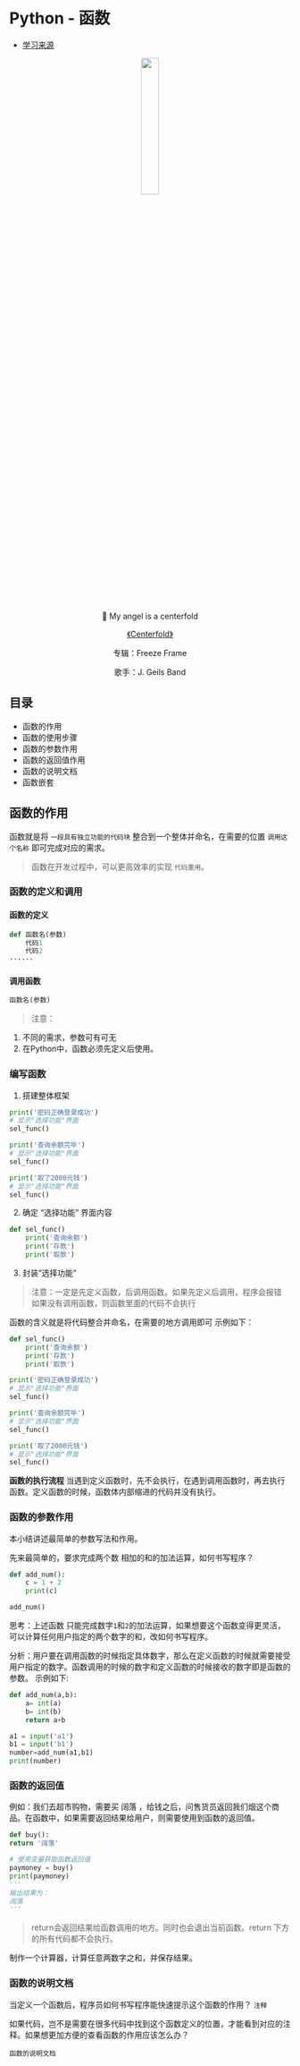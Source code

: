 # Python - 函数

- [学习来源](https://www.bilibili.com/video/BV1o4411M71o?p=1)

<p align="center">
    <img src="http://p1.music.126.net/KiVX5y5fvXqCP1KOwW91HQ==/6624557557935608.jpg?param=130y130" width="25%">
</p>

<p align="center">👴 My angel is a centerfold</p>
<p align="center"><a href="https://music.163.com/#/song?id=22224003"><font>《Centerfold》</font></a> </p>
<p align="center">专辑：Freeze Frame</p>
<p align="center">歌手：J. Geils Band</p>

## 目录

  - 函数的作用
  - 函数的使用步骤
  - 函数的参数作用
  - 函数的返回值作用
  - 函数的说明文档
  - 函数嵌套

## 函数的作用

函数就是将 `一段具有独立功能的代码块` 整合到一个整体并命名，在需要的位置 `调用这个名称` 即可完成对应的需求。

> 函数在开发过程中，可以更高效率的实现 `代码重用`。

### 函数的定义和调用

#### 函数的定义

```py
def 函数名(参数)
    代码1
    代码2
······
```

#### 调用函数

```py
函数名(参数)
```

> 注意：
  1. 不同的需求，参数可有可无
  2. 在Python中，函数必须先定义后使用。

### 编写函数

1. 搭建整体框架
```py
print('密码正确登录成功')
# 显示"选择功能"界面
sel_func()

print('查询余额完毕')
# 显示"选择功能"界面
sel_func()

print('取了2000元钱')
# 显示"选择功能"界面
sel_func()
```

2. 确定 “选择功能” 界面内容

```py
def sel_func()
    print('查询余额')
    print('存款')
    print('取款')
```

3. 封装“选择功能”
> 注意：一定是先定义函数，后调用函数。如果先定义后调用，程序会报错
> 如果没有调用函数，则函数里面的代码不会执行


函数的含义就是将代码整合并命名，在需要的地方调用即可
示例如下：
```py
def sel_func()
    print('查询余额')
    print('存款')
    print('取款')

print('密码正确登录成功')
# 显示"选择功能"界面
sel_func()

print('查询余额完毕')
# 显示"选择功能"界面
sel_func()

print('取了2000元钱')
# 显示"选择功能"界面
sel_func()
```

**函数的执行流程**
当遇到定义函数时，先不会执行，在遇到调用函数时，再去执行函数。定义函数的时候，函数体内部缩进的代码并没有执行。


### 函数的参数作用

本小结讲述最简单的参数写法和作用。

先来最简单的，要求完成两个数 相加的和的加法运算，如何书写程序？
```py
def add_num():
    c = 1 + 2
    print(c)

add_num()
```

思考：上述函数 只能完成数字`1`和`2`的加法运算，如果想要这个函数变得更灵活，可以计算任何用户指定的两个数字的和，改如何书写程序。

分析：用户要在调用函数的时候指定具体数字，那么在定义函数的时候就需要接受用户指定的数字。函数调用的时候的数字和定义函数的时候接收的数字即是函数的参数。
示例如下:
```py
def add_num(a,b):
    a= int(a)
    b= int(b)
    return a+b

a1 = input('a1')
b1 = input('b1')
number=add_num(a1,b1)
print(number)
```

### 函数的返回值

例如：我们去超市购物，需要买 阔落 ，给钱之后，问售货员返回我们烟这个商品。在函数中，如果需要返回结果给用户，则需要使用到函数的返回值。

```py
def buy():
return '阔落'

# 使用变量获取函数返回值
paymoney = buy()
print(paymoney)
'''
输出结果为：
阔落
'''
```

> return会返回结果给函数调用的地方。同时也会退出当前函数。return 下方的所有代码都不会执行。


制作一个计算器，计算任意两数字之和，并保存结果。


### 函数的说明文档

当定义一个函数后，程序员如何书写程序能快速提示这个函数的作用？
`注释`

如果代码，岂不是需要在很多代码中找到这个函数定义的位置，才能看到对应的注释。如果想更加方便的查看函数的作用应该怎么办？

`函数的说明文档`








